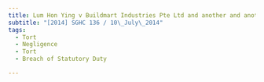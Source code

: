 ```yaml
---
title: Lum Hon Ying v Buildmart Industries Pte Ltd and another and another suit 
subtitle: "[2014] SGHC 136 / 10\_July\_2014"
tags:
  - Tort
  - Negligence
  - Tort
  - Breach of Statutory Duty

---
```


